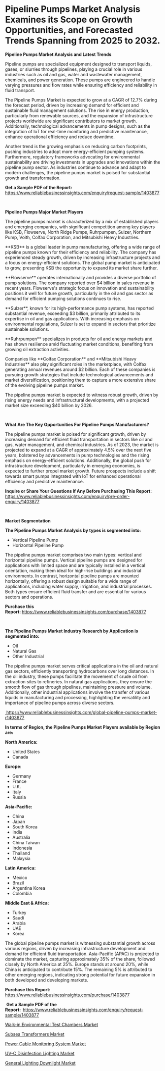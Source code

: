 <p><h1>Pipeline Pumps Market Analysis Examines its Scope on Growth Opportunities, and Forecasted Trends Spanning from 2025 to 2032.</h1></p><p><strong>Pipeline Pumps Market Analysis and Latest Trends</strong></p>
<p><p>Pipeline pumps are specialized equipment designed to transport liquids, gases, or slurries through pipelines, playing a crucial role in various industries such as oil and gas, water and wastewater management, chemicals, and power generation. These pumps are engineered to handle varying pressures and flow rates while ensuring efficiency and reliability in fluid transport.</p><p>The Pipeline Pumps Market is expected to grow at a CAGR of 12.7% during the forecast period, driven by increasing demand for efficient and sustainable fluid management solutions. The rise in energy production, particularly from renewable sources, and the expansion of infrastructure projects worldwide are significant contributors to market growth. Additionally, technological advancements in pump designs, such as the integration of IoT for real-time monitoring and predictive maintenance, enhance operational efficiency and reduce downtime.</p><p>Another trend is the growing emphasis on reducing carbon footprints, pushing industries to adopt more energy-efficient pumping systems. Furthermore, regulatory frameworks advocating for environmental sustainability are driving investments in upgrades and innovations within the pipeline pump sector. As industries continue to advance and adapt to modern challenges, the pipeline pumps market is poised for substantial growth and transformation.</p></p>
<p><strong>Get a Sample PDF of the Report:&nbsp;</strong> <a href="https://www.reliablebusinessinsights.com/enquiry/request-sample/1403877?utm_campaign=1873&utm_medium=2&utm_source=Github&utm_content=ia&utm_term=13012025&utm_id=pipeline-pumps">https://www.reliablebusinessinsights.com/enquiry/request-sample/1403877</a></p>
<p>&nbsp;</p>
<p><strong>Pipeline Pumps Major Market Players</strong></p>
<p><p>The pipeline pumps market is characterized by a mix of established players and emerging companies, with significant competition among key players like KSB, Flowserve, North Ridge Pumps, Ruhrpumpen, Sulzer, Northern Pump, Voith, Colfax Corporation, and Mitsubishi Heavy Industries.</p><p>**KSB** is a global leader in pump manufacturing, offering a wide range of pipeline pumps known for their efficiency and reliability. The company has experienced steady growth, driven by increasing infrastructure projects and a focus on energy-efficient solutions. The global pump market is anticipated to grow, presenting KSB the opportunity to expand its market share further.</p><p>**Flowserve** operates internationally and provides a diverse portfolio of pump solutions. The company reported over $4 billion in sales revenue in recent years. Flowserve's strategic focus on innovation and sustainability positions it well for future growth, particularly in the oil and gas sector as demand for efficient pumping solutions continues to rise.</p><p>**Sulzer**, known for its high-performance pump systems, has reported substantial revenue, exceeding $3 billion, primarily attributed to its expertise in oil and gas applications. With increasing emphasis on environmental regulations, Sulzer is set to expand in sectors that prioritize sustainable solutions.</p><p>**Ruhrpumpen** specializes in products for oil and energy markets and has shown resilience amid fluctuating market conditions, benefiting from growing oil extraction activities.</p><p>Companies like **Colfax Corporation** and **Mitsubishi Heavy Industries** also play significant roles in the marketplace, with Colfax generating annual revenues around $2 billion. Each of these companies is pursuing growth strategies that include technological advancements and market diversification, positioning them to capture a more extensive share of the evolving pipeline pumps market.</p><p>The pipeline pumps market is expected to witness robust growth, driven by rising energy needs and infrastructural developments, with a projected market size exceeding $40 billion by 2026.</p></p>
<p>&nbsp;</p>
<p><strong>What Are The Key Opportunities For Pipeline Pumps Manufacturers?</strong></p>
<p><p>The pipeline pumps market is poised for significant growth, driven by increasing demand for efficient fluid transportation in sectors like oil and gas, water management, and chemical industries. As of 2023, the market is projected to expand at a CAGR of approximately 4.5% over the next five years, bolstered by advancements in pump technologies and the rising emphasis on energy-efficient solutions. Additionally, the global push for infrastructure development, particularly in emerging economies, is expected to further propel market growth. Future prospects include a shift towards smart pumps integrated with IoT for enhanced operational efficiency and predictive maintenance.</p></p>
<p><strong>Inquire or Share Your Questions If Any Before Purchasing This Report:</strong> <a href="https://www.reliablebusinessinsights.com/enquiry/pre-order-enquiry/1403877?utm_campaign=1873&utm_medium=2&utm_source=Github&utm_content=ia&utm_term=13012025&utm_id=pipeline-pumps">https://www.reliablebusinessinsights.com/enquiry/pre-order-enquiry/1403877</a></p>
<p>&nbsp;</p>
<p><strong>Market Segmentation</strong></p>
<p><strong>The Pipeline Pumps Market Analysis by types is segmented into:</strong></p>
<p><ul><li>Vertical Pipeline Pump</li><li>Horizontal Pipeline Pump</li></ul></p>
<p><p>The pipeline pumps market comprises two main types: vertical and horizontal pipeline pumps. Vertical pipeline pumps are designed for applications with limited space and are typically installed in a vertical orientation, making them ideal for high-rise buildings and industrial environments. In contrast, horizontal pipeline pumps are mounted horizontally, offering a robust design suitable for a wide range of applications, including water supply, irrigation, and industrial processes. Both types ensure efficient fluid transfer and are essential for various sectors and operations.</p></p>
<p><strong>Purchase this Report:&nbsp;</strong><a href="https://www.reliablebusinessinsights.com/purchase/1403877?utm_campaign=1873&utm_medium=2&utm_source=Github&utm_content=ia&utm_term=13012025&utm_id=pipeline-pumps">https://www.reliablebusinessinsights.com/purchase/1403877</a></p>
<p>&nbsp;</p>
<p><strong>The Pipeline Pumps Market Industry Research by Application is segmented into:</strong></p>
<p><ul><li>Oil</li><li>Natural Gas</li><li>Other Industrial</li></ul></p>
<p><p>The pipeline pumps market serves critical applications in the oil and natural gas sectors, efficiently transporting hydrocarbons over long distances. In the oil industry, these pumps facilitate the movement of crude oil from extraction sites to refineries. In natural gas applications, they ensure the smooth flow of gas through pipelines, maintaining pressure and volume. Additionally, other industrial applications involve the transfer of various liquids in manufacturing and processing, highlighting the versatility and importance of pipeline pumps across diverse sectors.</p></p>
<p><a href="https://www.reliablebusinessinsights.com/global-pipeline-pumps-market-r1403877?utm_campaign=1873&utm_medium=2&utm_source=Github&utm_content=ia&utm_term=13012025&utm_id=pipeline-pumps">&nbsp;https://www.reliablebusinessinsights.com/global-pipeline-pumps-market-r1403877</a></p>
<p><strong>In terms of Region, the Pipeline Pumps Market Players available by Region are:</strong></p>
<p>
    <p> <strong> North America: </strong>
        <ul>
            <li>United States</li>
            <li>Canada</li>
        </ul>
        </p> 
    <p> <strong> Europe: </strong>
        <ul>
            <li>Germany</li>
            <li>France</li>
            <li>U.K.</li>
            <li>Italy</li>
            <li>Russia</li>
        </ul>
        </p> 
    <p> <strong> Asia-Pacific: </strong>
        <ul>
            <li>China</li>
            <li>Japan</li>
            <li>South Korea</li>
            <li>India</li>
            <li>Australia</li>
            <li>China Taiwan</li>
            <li>Indonesia</li>
            <li>Thailand</li>
            <li>Malaysia</li>
        </ul>
        </p> 
    <p> <strong> Latin America: </strong>
        <ul>
            <li>Mexico</li>
            <li>Brazil</li>
            <li>Argentina Korea</li>
            <li>Colombia</li>
        </ul>
        </p> 
    <p> <strong> Middle East & Africa: </strong>
        <ul>
            <li>Turkey</li>
            <li>Saudi</li>
            <li>Arabia</li>
            <li>UAE</li>
            <li>Korea</li>
        </ul>
    </p>
    </p>
<p><p>The global pipeline pumps market is witnessing substantial growth across various regions, driven by increasing infrastructure development and demand for efficient fluid transportation. Asia-Pacific (APAC) is projected to dominate the market, capturing approximately 35% of the share, followed closely by North America at 25%. Europe stands at around 20%, while China is anticipated to contribute 15%. The remaining 5% is attributed to other emerging regions, indicating strong potential for future expansion in both developed and developing markets.</p></p>
<p><strong>Purchase this Report: </strong><a href="https://www.reliablebusinessinsights.com/purchase/1403877?utm_campaign=1873&utm_medium=2&utm_source=Github&utm_content=ia&utm_term=13012025&utm_id=pipeline-pumps">https://www.reliablebusinessinsights.com/purchase/1403877</a></p>
<p>&nbsp;<strong>Get a Sample PDF of the Report:&nbsp;&nbsp;</strong><a href="https://www.reliablebusinessinsights.com/enquiry/request-sample/1403877?utm_campaign=1873&utm_medium=2&utm_source=Github&utm_content=ia&utm_term=13012025&utm_id=pipeline-pumps">https://www.reliablebusinessinsights.com/enquiry/request-sample/1403877</a></p>
<p><strong></strong></p>
<p><p><a href="https://www.linkedin.com/pulse/future-outlook-walk-in-environmental-test-chambers-market-owucf?utm_campaign=1873&utm_medium=2&utm_source=Github&utm_content=ia&utm_term=13012025&utm_id=pipeline-pumps">Walk-in Environmental Test Chambers Market</a></p><p><a href="https://github.com/triattwood9919/Market-Research-Report-List-1/blob/main/subsea-transformers-market.md?utm_campaign=1873&utm_medium=2&utm_source=Github&utm_content=ia&utm_term=13012025&utm_id=pipeline-pumps">Subsea Transformers Market</a></p><p><a href="https://github.com/stillsfloria19981/Market-Research-Report-List-1/blob/main/power-cable-monitoring-system-market.md?utm_campaign=1873&utm_medium=2&utm_source=Github&utm_content=ia&utm_term=13012025&utm_id=pipeline-pumps">Power Cable Monitoring System Market</a></p><p><a href="https://www.linkedin.com/pulse/uv-c-disinfection-lighting-market-size-industry-outlook-epfqf?utm_campaign=1873&utm_medium=2&utm_source=Github&utm_content=ia&utm_term=13012025&utm_id=pipeline-pumps">UV-C Disinfection Lighting Market</a></p><p><a href="https://www.linkedin.com/pulse/general-lighting-downlight-market-size-average-cagr-54-revenue-kaykf?utm_campaign=1873&utm_medium=2&utm_source=Github&utm_content=ia&utm_term=13012025&utm_id=pipeline-pumps">General Lighting Downlight Market</a></p></p>